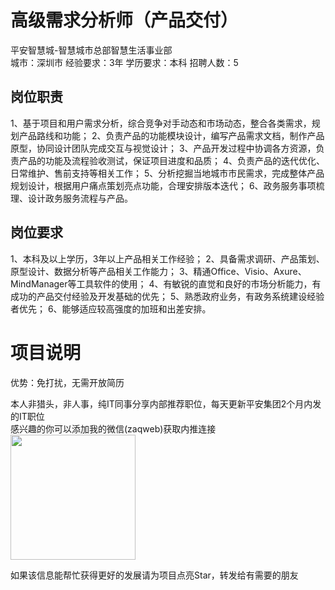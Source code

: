 # 高级需求分析师（产品交付）
平安智慧城-智慧城市总部智慧生活事业部  
城市：深圳市 经验要求：3年 学历要求：本科  招聘人数：5

## 岗位职责
1、基于项目和用户需求分析，综合竞争对手动态和市场动态，整合各类需求，规划产品路线和功能；
 2、负责产品的功能模块设计，编写产品需求文档，制作产品原型，协同设计团队完成交互与视觉设计；
 3、产品开发过程中协调各方资源，负责产品的功能及流程验收测试，保证项目进度和品质；
 4、负责产品的迭代优化、日常维护、售前支持等相关工作；
 5、分析挖掘当地城市市民需求，完成整体产品规划设计，根据用户痛点策划亮点功能，合理安排版本迭代；
 6、政务服务事项梳理、设计政务服务流程与产品。

## 岗位要求
1、本科及以上学历，3年以上产品相关工作经验；
 2、具备需求调研、产品策划、原型设计、数据分析等产品相关工作能力；
 3、精通Office、Visio、Axure、MindManager等工具软件的使用；
 4、有敏锐的直觉和良好的市场分析能力，有成功的产品交付经验及开发基础的优先；
 5、熟悉政府业务，有政务系统建设经验者优先；
 6、能够适应较高强度的加班和出差安排。

# 项目说明

优势：免打扰，无需开放简历

本人非猎头，非人事，纯IT同事分享内部推荐职位，每天更新平安集团2个月内发的IT职位  
感兴趣的你可以添加我的微信(zaqweb)获取内推连接  
<img src="https://github.com/zaqweb/PA-IT-JOBS/blob/master/WechatICode.jpeg"  height="200" width="200">

如果该信息能帮忙获得更好的发展请为项目点亮Star，转发给有需要的朋友




